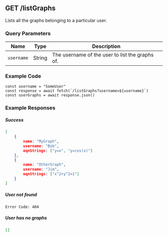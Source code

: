 ## GET /listGraphs
Lists all the graphs belonging to a particular user.

### Query Parameters
| Name | Type | Description |
| ---- | ---- | ---- |
| `username` | String | The username of the user to list the graphs of. |
### Example Code
```JS
const username = "SomeUser"
const response = await fetch(`/listGraphs?username=${username}`)
const userGraphs = await response.json()
```

### Example Responses
##### Success
```JSON
[
	{
		name: "MyGraph",
		username: "Bob",
		eqnStrings: ["y=x", "y=cos(x)"]
	},
	{
		name: "OtherGraph",
		username: "Jim",
		eqnStrings: ["x^2+y^2=1"]
	}
]
```
##### User not found
```
Error Code: 404
```

##### User has no graphs
```JSON
[]
```